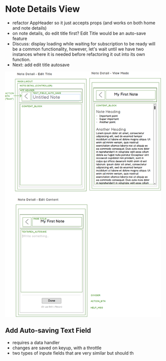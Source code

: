 # Note Details View
- refactor AppHeader so it just accepts props (and works on both home and note details)
- on note details, do edit title first?  Edit Title would be an auto-save feature
- Discuss: display loading while waiting for subscription to be ready will be a common functionality, however, let's wait until we have two instances where it is needed before refactoring it out into its own function.
- Next: add edit title autosave



![Note Detail Components](images/note-detail.png)


## Add Auto-saving Text Field
- requires a data handler
- changes are saved on keyup, with a throttle
- two types of inpute fields that are very similar but should th
